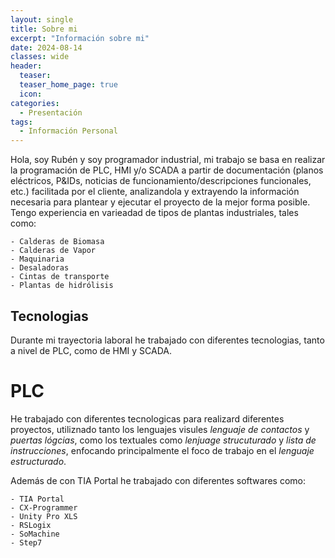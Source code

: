 ```yaml
---
layout: single
title: Sobre mi
excerpt: "Información sobre mi"
date: 2024-08-14
classes: wide
header:
  teaser: 
  teaser_home_page: true
  icon: 
categories:
  - Presentación
tags:  
  - Información Personal
---
```


Hola, soy Rubén y soy programador industrial, mi trabajo se basa en realizar la programación de PLC, HMI y/o SCADA a partir de documentación (planos eléctricos, P&IDs, noticias de funcionamiento/descripciones funcionales, etc.) facilitada por el cliente, analizandola y extrayendo la información necesaria para plantear y ejecutar el proyecto de la mejor forma posible. Tengo experiencia en varieadad de tipos de plantas industriales, tales como:

    - Calderas de Biomasa
    - Calderas de Vapor
    - Maquinaria
    - Desaladoras
    - Cintas de transporte
    - Plantas de hidrólisis

## Tecnologias

Durante mi trayectoria laboral he trabajado con diferentes tecnologias, tanto a nivel de PLC, como de HMI y SCADA.

# PLC

He trabajado con diferentes tecnologicas para realizard diferentes proyectos, utiliznado tanto los lenguajes visules *lenguaje de contactos* y *puertas lógcias*, como los textuales como *lenjuage strucuturado* y *lista de instrucciones*, enfocando principalmente el foco de trabajo en el *lenguaje estructurado*.

Además de con TIA Portal he trabajado con diferentes softwares como:

    - TIA Portal
    - CX-Programmer
    - Unity Pro XLS
    - RSLogix
    - SoMachine
    - Step7

